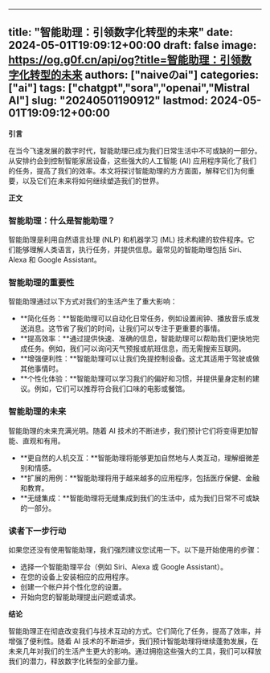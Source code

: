 
---
title: "智能助理：引领数字化转型的未来"
date: 2024-05-01T19:09:12+00:00
draft: false
image: https://og.g0f.cn/api/og?title=智能助理：引领数字化转型的未来
authors: ["naiveのai"]
categories: ["ai"]
tags: ["chatgpt","sora","openai","Mistral AI"]
slug: "20240501190912"
lastmod: 2024-05-01T19:09:12+00:00
---
**引言**

在当今飞速发展的数字时代，智能助理已成为我们日常生活中不可或缺的一部分。从安排约会到控制智能家居设备，这些强大的人工智能 (AI) 应用程序简化了我们的任务，提高了我们的效率。本文将探讨智能助理的方方面面，解释它们为何重要，以及它们在未来将如何继续塑造我们的世界。

**正文**

### 智能助理：什么是智能助理？

智能助理是利用自然语言处理 (NLP) 和机器学习 (ML) 技术构建的软件程序。它们能够理解人类语言，执行任务，并提供信息。最常见的智能助理包括 Siri、Alexa 和 Google Assistant。

### 智能助理的重要性

智能助理通过以下方式对我们的生活产生了重大影响：

- **简化任务：**智能助理可以自动化日常任务，例如设置闹钟、播放音乐或发送消息。这节省了我们的时间，让我们可以专注于更重要的事情。
- **提高效率：**通过提供快速、准确的信息，智能助理可以帮助我们更快地完成任务。例如，我们可以询问天气预报或航班信息，而无需搜索互联网。
- **增强便利性：**智能助理可以让我们免提控制设备。这尤其适用于驾驶或做其他事情时。
- **个性化体验：**智能助理可以学习我们的偏好和习惯，并提供量身定制的建议。例如，它们可以推荐符合我们口味的电影或餐馆。

### 智能助理的未来

智能助理的未来充满光明。随着 AI 技术的不断进步，我们预计它们将变得更加智能、直观和有用。

- **更自然的人机交互：**智能助理将能够更加自然地与人类互动，理解细微差别和情感。
- **扩展的用例：**智能助理将用于越来越多的应用程序，包括医疗保健、金融和教育。
- **无缝集成：**智能助理将无缝集成到我们的生活中，成为我们日常不可或缺的一部分。

### 读者下一步行动

如果您还没有使用智能助理，我们强烈建议您试用一下。以下是开始使用的步骤：

- 选择一个智能助理平台（例如 Siri、Alexa 或 Google Assistant）。
- 在您的设备上安装相应的应用程序。
- 创建一个帐户并个性化您的设置。
- 开始向您的智能助理提出问题或请求。

**结论**

智能助理正在彻底改变我们与技术互动的方式。它们简化了任务，提高了效率，并增强了便利性。随着 AI 技术的不断进步，我们预计智能助理将继续蓬勃发展，在未来几年对我们的生活产生更大的影响。通过拥抱这些强大的工具，我们可以释放我们的潜力，释放数字化转型的全部力量。